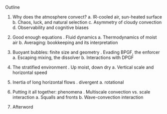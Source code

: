 Outline
 
1.	Why does the atmosphere convect? 
a.	IR-cooled air, sun-heated surface
b.	Chaos, luck, and natural selection
c.	Asymmetry of cloudy convection
d.	Observability and cognitive biases

2.	Good enough equations
 .	Fluid dynamics
a.	Thermodynamics of moist air
b.	Averaging: bookkeeping and its interpretation

3.	Buoyant bubbles: finite size and geometry
 .	Evading BPGF, the enforcer
a.	Escaping mixing, the dissolver
b.	Interactions with DPGF

4.	The stratified environment 
 .	Up moist, down dry
a.	Vertical scale and horizontal speed

5.	Inertia of long horizontal flows
 .	divergent 
a.	rotational 

6.	Putting it all together: phenomena
 .	Multiscale convection vs. scale interaction
a.	Squalls and fronts
b.	Wave-convection interaction

7.	Afterword
